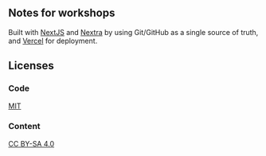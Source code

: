 ## Notes for workshops

Built with [NextJS](https://nextjs.org/) and [Nextra](https://nextra.vercel.app/) 
by using Git/GitHub as a single source of truth, and 
[Vercel](https://www.vercel.com) for deployment.

## Licenses 

### Code

[MIT](/LICENSE)

### Content

[CC BY-SA 4.0](https://creativecommons.org/licenses/by-sa/4.0/)

